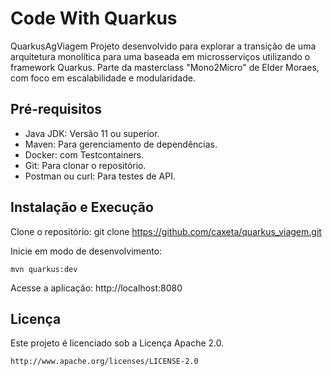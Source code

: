 # Code With Quarkus

QuarkusAgViagem
Projeto desenvolvido para explorar a transição de uma arquitetura monolítica para uma baseada em microsserviços utilizando o framework Quarkus. Parte da masterclass "Mono2Micro" de Elder Moraes, com foco em escalabilidade e modularidade.

## Pré-requisitos
* Java JDK: Versão 11 ou superior.
* Maven: Para gerenciamento de dependências.
* Docker: com Testcontainers.
* Git: Para clonar o repositório.
* Postman ou curl: Para testes de API.

## Instalação e Execução
Clone o repositório: git clone https://github.com/caxeta/quarkus_viagem.git

Inicie em modo de desenvolvimento:

```shell script
mvn quarkus:dev
```
Acesse a aplicação: http://localhost:8080

## Licença
Este projeto é licenciado sob a Licença Apache 2.0. 

    http://www.apache.org/licenses/LICENSE-2.0







